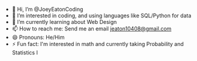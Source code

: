- 👋 Hi, I’m @JoeyEatonCoding
- 👀 I’m interested in coding, and using languages like SQL/Python for data
- 🌱 I’m currently learning about Web Design
- 📫 How to reach me: Send me an email jeaton10408@gmail.com
- 😄 Pronouns: He/Him
- ⚡ Fun fact: I'm interested in math and currently taking Probability and Statistics I

<!---
JoeyEatonCoding/JoeyEatonCoding is a ✨ special ✨ repository because its `README.md` (this file) appears on your GitHub profile.
You can click the Preview link to take a look at your changes.
--->
